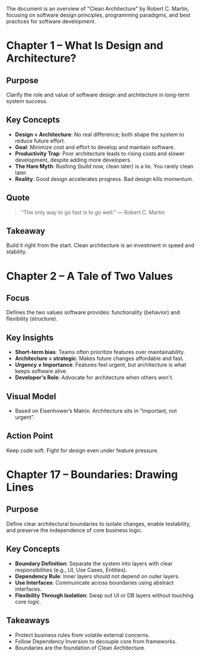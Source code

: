 The document is an overview of "Clean Architecture" by Robert C. Martin, focusing on software design principles, programming paradigms, and best practices for software development.

# Chapter 1 – What Is Design and Architecture?

## Purpose
Clarify the role and value of software design and architecture in long-term system success.

## Key Concepts
- **Design = Architecture**: No real difference; both shape the system to reduce future effort.
- **Goal**: Minimize cost and effort to develop and maintain software.
- **Productivity Trap**: Poor architecture leads to rising costs and slower development, despite adding more developers.
- **The Hare Myth**: Rushing (build now, clean later) is a lie. You rarely clean later.
- **Reality**: Good design accelerates progress. Bad design kills momentum.

## Quote
> "The only way to go fast is to go well." — Robert C. Martin

## Takeaway
Build it right from the start. Clean architecture is an investment in speed and stability.

# Chapter 2 – A Tale of Two Values

## Focus
Defines the two values software provides: functionality (behavior) and flexibility (structure).

## Key Insights
- **Short-term bias**: Teams often prioritize features over maintainability.
- **Architecture = strategic**: Makes future changes affordable and fast.
- **Urgency ≠ Importance**: Features feel urgent, but architecture is what keeps software alive.
- **Developer's Role**: Advocate for architecture when others won't.

## Visual Model
- Based on Eisenhower’s Matrix: Architecture sits in “important, not urgent”.

## Action Point
Keep code soft. Fight for design even under feature pressure.


# Chapter 17 – Boundaries: Drawing Lines

## Purpose
Define clear architectural boundaries to isolate changes, enable testability, and preserve the independence of core business logic.

## Key Concepts
- **Boundary Definition**: Separate the system into layers with clear responsibilities (e.g., UI, Use Cases, Entities).
- **Dependency Rule**: Inner layers should not depend on outer layers.
- **Use Interfaces**: Communicate across boundaries using abstract interfaces.
- **Flexibility Through Isolation**: Swap out UI or DB layers without touching core logic.

## Takeaways
- Protect business rules from volatile external concerns.
- Follow Dependency Inversion to decouple core from frameworks.
- Boundaries are the foundation of Clean Architecture.
